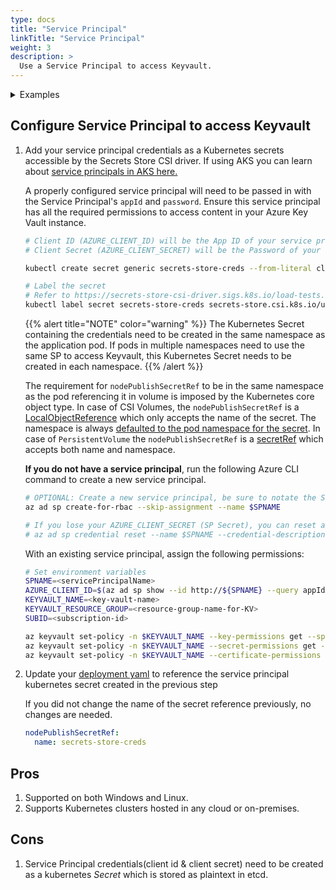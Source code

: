 ```yaml
---
type: docs
title: "Service Principal"
linkTitle: "Service Principal"
weight: 3
description: >
  Use a Service Principal to access Keyvault. 
---
```


<details>
<summary>Examples</summary>

- `SecretProviderClass`
```yaml
# This is a SecretProviderClass example using a service principal to access Key Vault
apiVersion: secrets-store.csi.x-k8s.io/v1
kind: SecretProviderClass
metadata:
  name: azure-kvname
spec:
  provider: azure
  parameters:
    usePodIdentity: "false"         # [OPTIONAL] if not provided, will default to "false"
    keyvaultName: "kvname"          # the name of the KeyVault
    cloudName: ""                   # [OPTIONAL for Azure] if not provided, azure environment will default to AzurePublicCloud 
    objects:  |
      array:
        - |
          objectName: secret1
          objectType: secret        # object types: secret, key or cert
          objectVersion: ""         # [OPTIONAL] object versions, default to latest if empty
        - |
          objectName: key1
          objectType: key
          objectVersion: ""
    tenantId: "tid"                 # the tenant ID of the KeyVault
``` 

- `Pod` yaml
```yaml
# This is a sample pod definition for using SecretProviderClass and service-principal to access Key Vault
kind: Pod
apiVersion: v1
metadata:
  name: busybox-secrets-store-inline
spec:
  containers:
  - name: busybox
    image: k8s.gcr.io/e2e-test-images/busybox:1.29
    command:
      - "/bin/sleep"
      - "10000"
    volumeMounts:
    - name: secrets-store-inline
      mountPath: "/mnt/secrets-store"
      readOnly: true
  volumes:
    - name: secrets-store-inline
      csi:
        driver: secrets-store.csi.k8s.io
        readOnly: true
        volumeAttributes:
          secretProviderClass: "azure-kvname"
        nodePublishSecretRef:                       # Only required when using service principal mode
          name: secrets-store-creds                 # Only required when using service principal mode
```
</details>

## Configure Service Principal to access Keyvault

1. Add your service principal credentials as a Kubernetes secrets accessible by the Secrets Store CSI driver. If using AKS you can learn about [service principals in AKS here.](https://docs.microsoft.com/azure/aks/kubernetes-service-principal)

    A properly configured service principal will need to be passed in with the Service Principal's `appId` and `password`. Ensure this service principal has all the required permissions to access content in your Azure Key Vault instance.

    ```bash
    # Client ID (AZURE_CLIENT_ID) will be the App ID of your service principal
    # Client Secret (AZURE_CLIENT_SECRET) will be the Password of your service principal

    kubectl create secret generic secrets-store-creds --from-literal clientid=<AZURE_CLIENT_ID> --from-literal clientsecret=<AZURE_CLIENT_SECRET>

    # Label the secret
    # Refer to https://secrets-store-csi-driver.sigs.k8s.io/load-tests.html for more details on why this is necessary in future releases.
    kubectl label secret secrets-store-creds secrets-store.csi.k8s.io/used=true
    ```

    {{% alert title="NOTE" color="warning" %}}
    The Kubernetes Secret containing the credentials need to be created in the same namespace as the application pod. If pods in multiple namespaces need to use the same SP to access Keyvault, this Kubernetes Secret needs to be created in each namespace.
    {{% /alert %}}

    The requirement for `nodePublishSecretRef` to be in the same namespace as the pod referencing it in volume is imposed by the Kubernetes core object type. In case of CSI Volumes, the `nodePublishSecretRef` is a [LocalObjectReference](https://pkg.go.dev/k8s.io/api/core/v1?tab=doc#LocalObjectReference) which only accepts the name of the secret. The namespace is always [defaulted to the pod namespace for the secret](https://github.com/kubernetes/kubernetes/blob/release-1.18/pkg/volume/csi/csi_mounter.go#L169-L171). In case of `PersistentVolume` the `nodePublishSecretRef` is a [secretRef](https://pkg.go.dev/k8s.io/api/core/v1?tab=doc#SecretReference) which accepts both name and namespace.

    **If you do not have a service principal**, run the following Azure CLI command to create a new service principal.

    ```bash
    # OPTIONAL: Create a new service principal, be sure to notate the SP secret returned on creation.
    az ad sp create-for-rbac --skip-assignment --name $SPNAME

    # If you lose your AZURE_CLIENT_SECRET (SP Secret), you can reset and receive it with this command:
    # az ad sp credential reset --name $SPNAME --credential-description "APClientSecret" --query password -o tsv
    ```

    With an existing service principal, assign the following permissions:

    ```bash
    # Set environment variables
    SPNAME=<servicePrincipalName>
    AZURE_CLIENT_ID=$(az ad sp show --id http://${SPNAME} --query appId -o tsv)
    KEYVAULT_NAME=<key-vault-name>
    KEYVAULT_RESOURCE_GROUP=<resource-group-name-for-KV>
    SUBID=<subscription-id>

    az keyvault set-policy -n $KEYVAULT_NAME --key-permissions get --spn $AZURE_CLIENT_ID
    az keyvault set-policy -n $KEYVAULT_NAME --secret-permissions get --spn $AZURE_CLIENT_ID
    az keyvault set-policy -n $KEYVAULT_NAME --certificate-permissions get --spn $AZURE_CLIENT_ID
    ```

2. Update your [deployment yaml](https://github.com/Azure/secrets-store-csi-driver-provider-azure/blob/master/examples/service-principal/pod-inline-volume-service-principal.yaml) to reference the service principal kubernetes secret created in the previous step

    If you did not change the name of the secret reference previously, no changes are needed.

    ```yaml
    nodePublishSecretRef:
      name: secrets-store-creds
    ```

## Pros

1. Supported on both Windows and Linux.
2. Supports Kubernetes clusters hosted in any cloud or on-premises.

## Cons

1. Service Principal credentials(client id & client secret) need to be created as a kubernetes *Secret* which is stored as plaintext in etcd.
